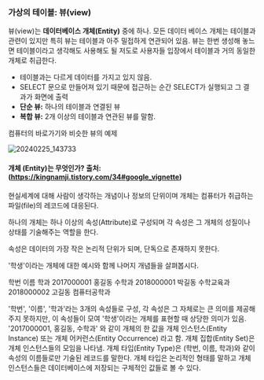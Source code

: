 ### 가상의 테이블: 뷰(view)
뷰(view)는 **데이터베이스 개체(Entity)** 중에 하나. 모든 데이터 베이스 개체는 테이블과 관련이 있지만 특히 뷰는 테이블과 아주 밀접하게 연관되어 있음.
뷰는 한번 생성해 놓느면 테이블이라고 생각해도 사용해도 될 저도로 사용자들 입장에서 테이블과 거의 동일한 개체로 취급한다.
- 테이블과는 다르게 데이터를 가지고 있지 않음.
- SELECT 문으로 만들어져 있기 때문에 접근하는 순간 SELECT가 실행되고 그 결과가 화면에 출력
- **단순 뷰:** 하나의 테이블과 연결된 뷰
- **복합 뷰:** 2개 이상의 테이블과 연관된 뷰를 말함.

컴퓨터의 바로가기와 비슷한 뷰의 예제

![20240225_143733](https://github.com/junhosong0/MySQL/assets/117610783/03371c32-6ec8-41c6-9a09-d6669532846d)



#### 개체 (Entity)는 무엇인가? 출처: (https://kingnamji.tistory.com/34#google_vignette)
현실세계에 대해 사람이 생각하는 개념이나 정보의 단위이며 개체는 컴퓨터가 취급하는 파일(file)의 레코드에 대응된다.

하나의 개체는 하나 이상의 속성(Attribute)로 구성되며 각 속성은 그 개체의 성질이나 상태를 기술해주는 역할을 한다.

속성은 데이터의 가장 작은 논리적 단위가 되며, 단독으로 존재하지 못한다.

'학생'이라는 개체에 대한 예시와 함께 나머지 개념들을 살펴봅시다.

학번	      이름	    학과
2017000001	홍길동	    수학과
2018000001	박길동	    수학교육과
2018000002	고길동	    컴퓨터공학과
 

'학번', '이름', '학과'라는 3개의 속성들로 구성, 각 속성은 그 자체로는 큰 의미를 제공해 주지 못하지만, 이 속성들이 모여 '학생'이라는 개체를 표현할 때 상당한 의미가 있음.
'2017000001, 홍길동, 수학과' 와 같이 개체의 한 값을 개체 인스턴스(Entity Instance) 또는 개체 어커런스(Entity Occurrence) 라고 함.
개체 집합(Entity Set)은 개체 인스턴스들의 모임을 나타냄.
개체 타입(Entity Type)은 (학번, 이름, 학과)와 같이 속성의 이름들로만 기술된 레코드를 말한다.
개체 타입은 논리적인 형태를 말하고 개체 인스턴스들은 데이터베이스에 저장되는 구체적인 값들로 볼 수 있다.

